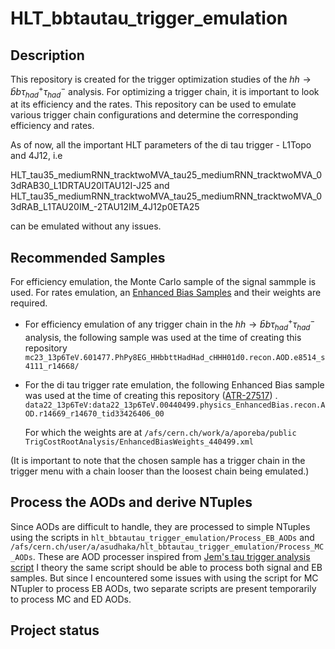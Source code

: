 # HLT_bbtautau_trigger_emulation

## Description
This repository is created for the trigger optimization studies of the $hh \rightarrow \bar{b} b \tau_{had}^+ \tau_{had}^-$ analysis. For optimizing a trigger chain, it is important to look at its efficiency and the rates. This repository can be used to emulate various trigger chain configurations and determine the corresponding efficiency and rates.

As of now, all the important HLT parameters of the di tau trigger - L1Topo and 4J12, i.e 

HLT_tau35_mediumRNN_tracktwoMVA_tau25_mediumRNN_tracktwoMVA_03dRAB30_L1DRTAU20ITAU12I-J25
and 
HLT_tau35_mediumRNN_tracktwoMVA_tau25_mediumRNN_tracktwoMVA_03dRAB_L1TAU20IM_-2TAU12IM_4J12p0ETA25

can be emulated without any issues. 

## Recommended Samples

 For efficiency emulation, the Monte Carlo sample of the signal sammple is used. For rates emulation, an [Enhanced Bias Samples](https://twiki.cern.ch/twiki/bin/view/Atlas/EnhancedBiasData) and their weights are required.  

 - For efficiency emulation of any trigger chain in the $hh \rightarrow \bar{b} b \tau_{had}^+ \tau_{had}^-$ analysis, the following sample was used at the time of creating this repository
```mc23_13p6TeV.601477.PhPy8EG_HHbbttHadHad_cHHH01d0.recon.AOD.e8514_s4111_r14668/ ```

- For the di tau trigger rate emulation, the following Enhanced Bias sample was used at the time of creating this repository ([ATR-27517](https://its.cern.ch/jira/browse/ATR-27517))
. 
```data22_13p6TeV:data22_13p6TeV.00440499.physics_EnhancedBias.recon.AOD.r14669_r14670_tid33426406_00```

    For which the weights are at
 ```/afs/cern.ch/work/a/aporeba/public TrigCostRootAnalysis/EnhancedBiasWeights_440499.xml ``` 

(It is important to note that the chosen sample has a trigger chain in the trigger menu with a chain looser than the loosest chain being emulated.)

## Process the AODs and derive NTuples

Since AODs are difficult to handle, they are processed to simple NTuples using the scripts in 
```hlt_bbtautau_trigger_emulation/Process_EB_AODs``` and ```/afs/cern.ch/user/a/asudhaka/hlt_bbtautau_trigger_emulation/Process_MC_AODs```. These are AOD processer inspired from [Jem's tau trigger analysis script](https://gitlab.cern.ch/jguhit/bbtautautriggeranalysis/-/tree/HLT_studies)
I theory the same script should be able to process both signal and EB samples. But since I encountered some issues with using the script for MC NTupler to process EB AODs, two separate scripts are present temporarily to process MC and ED AODs.

## Project status
